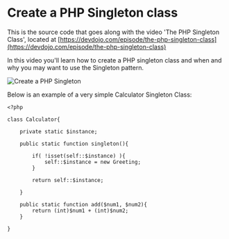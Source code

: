 # Create a PHP Singleton class

This is the source code that goes along with the video 'The PHP Singleton Class', located at [https://devdojo.com/episode/the-php-singleton-class](https://devdojo.com/episode/the-php-singleton-class)

In this video you'll learn how to create a PHP singleton class and when and why you may want to use the Singleton pattern.

![Create a PHP Singleton](https://devdojo.com/media/videos/March2018/UVfnP09ojfsewE9JuHvV.jpg)

Below is an example of a very simple Calculator Singleton Class:

```
<?php

class Calculator{

    private static $instance;

    public static function singleton(){

        if( !isset(self::$instance) ){
            self::$instance = new Greeting;
        }

        return self::$instance;

    }

    public static function add($num1, $num2){
        return (int)$num1 + (int)$num2;
    }

}
```
